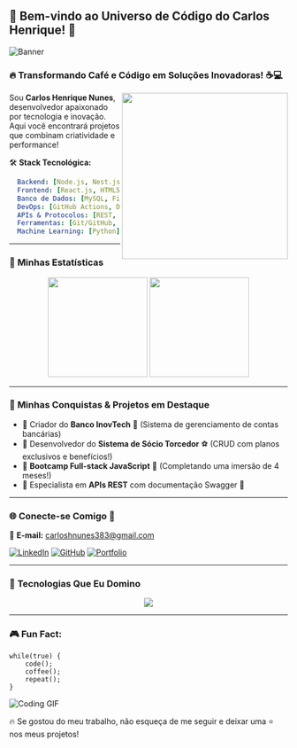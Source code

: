 ## 🌌 Bem-vindo ao Universo de Código do Carlos Henrique! 🚀

![Banner](https://media.giphy.com/media/xTiTnz3bNdEf7dzUQ4/giphy.gif)

### 🔥 Transformando Café e Código em Soluções Inovadoras! ☕💻

<img align="right" src="https://media.giphy.com/media/L1R1tvI9svkIWwpVYr/giphy.gif" width="300"/>

Sou **Carlos Henrique Nunes**, desenvolvedor apaixonado por tecnologia e inovação. Aqui você encontrará projetos que combinam criatividade e performance!

🛠 **Stack Tecnológica:**
```yaml
  Backend: [Node.js, Nest.js, Java, Python, C]
  Frontend: [React.js, HTML5, CSS, Tailwind CSS]
  Banco de Dados: [MySQL, Firebase]
  DevOps: [GitHub Actions, Deploy (Render, GitHub Pages)]
  APIs & Protocolos: [REST, Swagger, HTTP/HTTPS]
  Ferramentas: [Git/GitHub, Insomnia, Xampp, PhpMyAdmin, SCRUM, Figma]
  Machine Learning: [Python]
```
---
### 🚀 **Minhas Estatísticas**
<div align="center">
  <img height="180em" src="https://github-readme-stats.vercel.app/api?username=CarlosHNDev&show_icons=true&theme=radical&include_all_commits=true&count_private=true" />
  <img height="180em" src="https://github-readme-stats.vercel.app/api/top-langs/?username=CarlosHNDev&layout=compact&langs_count=10&theme=radical" />
</div>

---
### 🎯 **Minhas Conquistas & Projetos em Destaque**
- 🔹 Criador do **Banco InovTech** 🏦 (Sistema de gerenciamento de contas bancárias)
- 🔹 Desenvolvedor do **Sistema de Sócio Torcedor** ⚽ (CRUD com planos exclusivos e benefícios!)
- 🔹 **Bootcamp Full-stack JavaScript** 🚀 (Completando uma imersão de 4 meses!)
- 🔹 Especialista em **APIs REST** com documentação Swagger 📜

---
### 🌐 **Conecte-se Comigo** 📡
📩 **E-mail:** carloshnunes383@gmail.com

[![LinkedIn](https://img.shields.io/badge/-LinkedIn-0077B5?style=for-the-badge&logo=linkedin&logoColor=white)](https://www.linkedin.com/in/carlos-henrique-nunes-234005190)
[![GitHub](https://img.shields.io/badge/-GitHub-181717?style=for-the-badge&logo=github&logoColor=white)](https://github.com/CarlosHNDev)
[![Portfolio](https://img.shields.io/badge/-Portfolio-FF5722?style=for-the-badge&logo=react&logoColor=white)](https://github.com/CarlosHNDev)

---
### 🎨 **Tecnologias Que Eu Domino**
<div align="center">
  <img src="https://skillicons.dev/icons?i=js,ts,nodejs,nestjs,react,html,css,tailwind,mysql,java,python,git,github,swagger,figma" />
</div>

---
### 🎮 **Fun Fact:**
```
while(true) {
    code();
    coffee();
    repeat();
}
```

![Coding GIF](https://media.giphy.com/media/qgQUggAC3Pfv687qPC/giphy.gif)

🔥 Se gostou do meu trabalho, não esqueça de me seguir e deixar uma ⭐ nos meus projetos!
